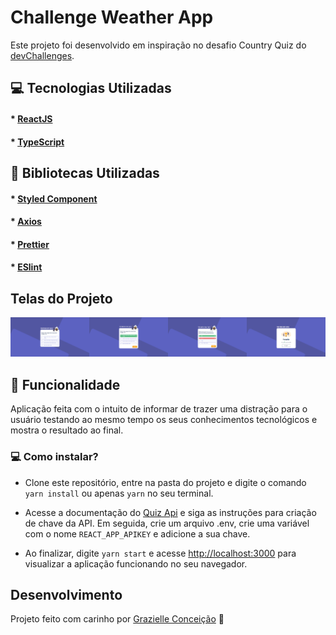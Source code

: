 # Challenge Weather App

Este projeto foi desenvolvido em inspiração no desafio Country Quiz do [devChallenges](https://devchallenges.io/challenges/Bu3G2irnaXmfwQ8sZkw8).

## :computer: Tecnologias Utilizadas
#### * [ReactJS](https://reactjs.org/)
#### * [TypeScript](https://www.typescriptlang.org/)

## :closed_book: Bibliotecas Utilizadas
#### * [Styled Component](https://styled-components.com/)
#### * [Axios](https://github.com/axios/axios)
#### * [Prettier](https://prettier.io/)
#### * [ESlint](https://eslint.org/)

## Telas do Projeto
<div style="display: flex;">
    <div style="width: 50%;">
        <img src="./images/dashboard.png"/>
    </div>
    <div style="width: 50%;">
        <img src="./images/correct.png" />
    </div>
    <div style="width: 50%;">
        <img src="./images/incorrect.png" />
    </div>
    <div style="width: 50%;">
        <img src="./images/results.png" />
    </div>
</div>

## :rocket: Funcionalidade
Aplicação feita com o intuito de informar de trazer uma distração para o usuário testando ao mesmo tempo os seus conhecimentos tecnológicos e mostra o resultado ao final.

### :computer: Como instalar?
* Clone este repositório, entre na pasta do projeto e digite o comando ``yarn install`` ou apenas ``yarn`` no seu terminal. 

* Acesse a documentação do [Quiz Api](https://quizapi.io/docs/1.0/overview) e siga as instruções para criação de chave da API. Em seguida, crie um arquivo .env, crie uma variável com o nome ``REACT_APP_APIKEY`` e adicione a sua chave.

* Ao finalizar, digite ``yarn start`` e acesse [http://localhost:3000](http://localhost:3000) para visualizar a aplicação funcionando no seu navegador.

## Desenvolvimento
Projeto feito com carinho por [Grazielle Conceição](https://www.linkedin.com/in/grazielle-concei%C3%A7%C3%A3o-680b29161/) 🚀
